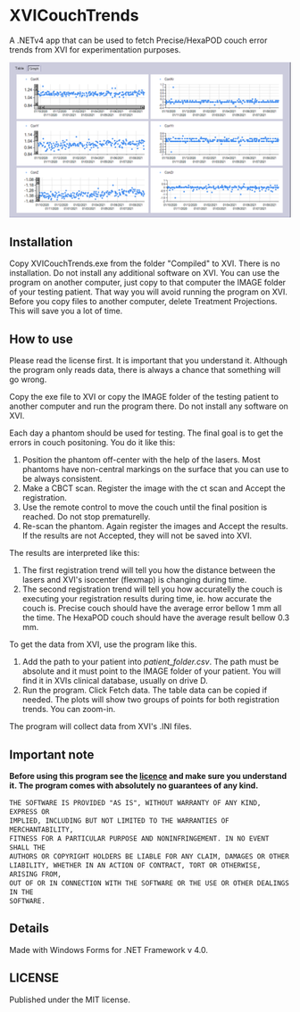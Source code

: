 # XVICouchTrends
A .NETv4 app that can be used to fetch Precise/HexaPOD couch error trends from XVI for experimentation purposes.


![image](image.png)

## Installation


Copy XVICouchTrends.exe from the folder "Compiled" to XVI. There is no installation. Do not install any additional software on XVI. You can use the program on another computer, just copy to that computer the IMAGE folder of your testing patient. That way you will avoid running the program on XVI. Before you copy files to another computer, delete Treatment Projections. This will save you a lot of time.

## How to use

Please read the license first. It is important that you understand it. Although the program only reads data, there is always a chance that something will go wrong.

Copy the exe file to XVI or copy the IMAGE folder of the testing patient to another computer and run the program there. Do not install any software on XVI.

Each day a phantom should be used for testing. The final goal is to get the errors in couch positoning. You do it like this:

1. Position the phantom off-center with the help of the lasers. Most phantoms have non-central markings on the surface that you can use to be always consistent. 
2. Make a CBCT scan. Register the image with the ct scan and Accept the registration.
3. Use the remote control to move the couch until the final position is reached. Do not stop prematurelly.
4. Re-scan the phantom. Again register the images and Accept the results. If the results are not Accepted, they will not be saved into XVI. 

The results are interpreted like this:

1. The first registration trend will tell you how the distance between the lasers and XVI's isocenter (flexmap) is changing during time.
2. The second registration trend will tell you how accuratelly the couch is executing your registration results during time, ie. how accurate the couch is. Precise couch should have the average error bellow 1 mm all the time. The HexaPOD couch should have the average result bellow 0.3 mm.

To get the data from XVI, use the program like this.

1. Add the path to your patient into *patient_folder.csv*. The path must be absolute and it must point to the IMAGE folder of your patient. You will find it in XVIs clinical database, usually on drive D.
2. Run the program. Click Fetch data. The table data can be copied if needed. The plots will show two groups of points for both registration trends. You can zoom-in.

The program will collect data from XVI's .INI files.

## Important note

**Before using this program see the [licence](https://github.com/brjdenis/XVICouchTrends/blob/master/LICENSE) and make sure you understand it. The program comes with absolutely no guarantees of any kind.**

```
THE SOFTWARE IS PROVIDED "AS IS", WITHOUT WARRANTY OF ANY KIND, EXPRESS OR
IMPLIED, INCLUDING BUT NOT LIMITED TO THE WARRANTIES OF MERCHANTABILITY,
FITNESS FOR A PARTICULAR PURPOSE AND NONINFRINGEMENT. IN NO EVENT SHALL THE
AUTHORS OR COPYRIGHT HOLDERS BE LIABLE FOR ANY CLAIM, DAMAGES OR OTHER
LIABILITY, WHETHER IN AN ACTION OF CONTRACT, TORT OR OTHERWISE, ARISING FROM,
OUT OF OR IN CONNECTION WITH THE SOFTWARE OR THE USE OR OTHER DEALINGS IN THE
SOFTWARE.
```


## Details

Made with Windows Forms for .NET Framework v 4.0.  

## LICENSE

Published under the MIT license. 